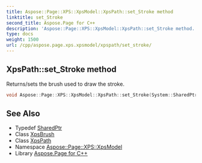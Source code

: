 ```yaml
---
title: Aspose::Page::XPS::XpsModel::XpsPath::set_Stroke method
linktitle: set_Stroke
second_title: Aspose.Page for C++
description: 'Aspose::Page::XPS::XpsModel::XpsPath::set_Stroke method. Returns/sets the brush used to draw the stroke in C++.'
type: docs
weight: 1500
url: /cpp/aspose.page.xps.xpsmodel/xpspath/set_stroke/
---
```

## XpsPath::set_Stroke method


Returns/sets the brush used to draw the stroke.

```cpp
void Aspose::Page::XPS::XpsModel::XpsPath::set_Stroke(System::SharedPtr<XpsBrush> value)
```

## See Also

* Typedef [SharedPtr](../../../system/sharedptr/)
* Class [XpsBrush](../../xpsbrush/)
* Class [XpsPath](../)
* Namespace [Aspose::Page::XPS::XpsModel](../../)
* Library [Aspose.Page for C++](../../../)
